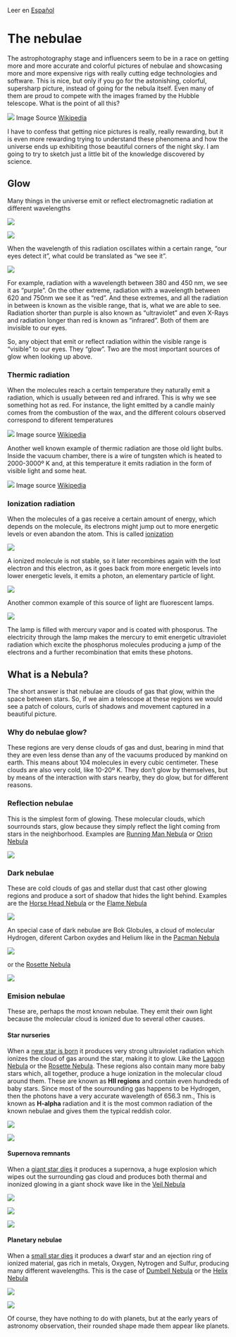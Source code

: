 Leer en [Español](./Nebulosas.md)

# The nebulae

The astrophotography stage and influencers seem to be in a race on getting more and more accurate and colorful pictures of nebulae and showcasing more and more expensive rigs with really cutting edge technologies and software. This is nice, but only if you go for the astonishing, colorful, supersharp picture, instead of going for the nebula itself. Even many of them are proud to compete with the images framed by the Hubble telescope. What is the point of all this? 

![](./Pics/PillarsOfCreation.jpg) Image Source [Wikipedia](https://en.wikipedia.org/wiki/Pillars_of_Creation)
	
I have to confess that getting nice pictures is really, really rewarding, but it is even more rewarding trying to understand these phenomena and how the universe ends up exhibiting those beautiful corners of the night sky. I am going to try to sketch just a little bit of the knowledge discovered by science.

## Glow

Many things in the universe emit or reflect electromagnetic radiation at different wavelengths

![](./Pics/Radiation.jpg)


![](./Pics/EmitionReflection.jpg)


When the wavelength of this radiation oscillates within a certain range, “our eyes detect it”, what could be translated as “we see it”. 

![](./Pics/SpectrumRadiation.jpg)


For example, radiation with a wavelength between 380 and 450 nm, we see it as “purple”. On the other extreme, radiation with a wavelength between 620 and 750nm we see it as “red”. And these extremes, and all the radiation in between is known as the visible range, that is, what we are able to see. Radiation shorter than purple is also known as “ultraviolet” and even X-Rays and radiation longer than red is known as “infrared”. Both of them are invisible to our eyes.

So, any object that emit or reflect radiation within the visible range is “visible” to our eyes. They “glow”. Two are the most important sources of glow when looking up above.

### Thermic radiation

When the molecules reach a certain temperature they naturally emit a radiation, which is usually between red and infrared. This is why we see something hot as red. For instance, the light emitted by a candle mainly comes from the combustion of the wax, and the different colours observed correspond to diferent temperatures

![](./Pics/Candle.jpg) Image source [Wikipedia](https://en.wikipedia.org/wiki/Candle)

Another well known example of thermic radiation are those old light bulbs. Inside the vacuum chamber, there is a wire of tungsten which is heated to 2000-3000º K and, at this temperature it emits radiation in the form of visible light and some heat. 

![](./Pics/LightBulb.jpg) Image source [Wikipedia](https://en.wikipedia.org/wiki/Electric_light)

### Ionization radiation

When the molecules of a gas receive a certain amount of energy, which depends on the molecule, its electrons might jump out to more energetic levels or even abandon the atom. This is called [ionization](https://en.wikipedia.org/wiki/Ionization)

![](./Pics/ElectronExcited.jpg) 

A ionized molecule is not stable, so it later recombines again with the lost electron and this electron, as it goes back from more energetic levels into lower energetic levels, it emits a photon, an elementary particle of light.

![](./Pics/Photon.jpg) 

Another common example of this source of light are fluorescent lamps. 

![](./Pics/FluorescentLamp.jpg) 

The lamp is filled with mercury vapor and is coated with phosporus. The electricity through the lamp makes the mercury to emit energetic ultraviolet radiation which excite the phosphorus molecules producing a jump of the electrons and a further recombination that emits these photons.  

## What is a Nebula?

The short answer is that nebulae are clouds of gas that glow, within the space between stars. So, if we aim a telescope at these regions we would see a patch of colours, curls of shadows and movement captured in a beautiful picture. 

### Why do nebulae glow?

These regions are very dense clouds of gas and dust, bearing in mind that they are even less dense than any of the vacuums produced by mankind on earth. This means about 104 molecules in every cubic centimeter. These clouds are also very cold, like 10-20º K. They don’t glow by themselves, but by means of the interaction with stars nearby, they do glow, but for different reasons.

### Reflection nebulae

This is the simplest form of glowing. These molecular clouds, which sourrounds stars, glow because they simply reflect the light coming from stars in the neighborhood. Examples are [Running Man Nebula](./Running_Man_Nebula.md) or [Orion Nebula](./Orion_Nebula.md)

![](../Imaging/HD/Running_Man_Nebula+00+co.jpg)

### Dark nebulae

These are cold clouds of gas and stellar dust that cast other glowing regions and produce a sort of shadow that hides the light behind. Examples are the [Horse Head Nebula](Horse_Head_Nebula.md)
 or the [Flame Nebula](./Flame_Nebula.md)
 
![](../Imaging/HD/Horse_Head_Nebula+00+co.jpg)

An special case of dark nebulae are Bok Globules, a cloud of molecular Hydrogen, diferent Carbon oxydes and Helium like in the [Pacman Nebula](./Pacman_Nebula.md)

![](./Pics/Bok1.jpg)

or the [Rosette Nebula](./Rosette_Nebula.md)

![](./Pics/Bok2.jpg)




### Emision nebulae

These are, perhaps the most known nebulae. They emit their own light because the molecular cloud is ionized due to several other causes.

#### Star nurseries

When a [new star is born](./The_Birth_of_Stars.md) it produces very strong ultraviolet radiation which ionizes the cloud of gas around the star, making it to glow. Like the [Lagoon Nebula](./Lagoon_Nebula.md) or the [Rosette Nebula](./Rosette_Nebula.md). These regions also contain many more baby stars which, all together, produce a huge ionization in the molecular cloud around them. These are known as **HII regions** and contain even hundreds of baby stars. Since most of the sourrounding gas happens to be Hydrogen, then the photons have a very accurate wavelength of 656.3 nm., This is known as **H-alpha** radiation and it is the most common radiation of the known nebulae and gives them the typical reddish color.

![](../Imaging/HD/Lagoon_Nebula+00+co.jpg)

![](../Imaging/HD/Rosette_Nebula+00+co.jpg)

#### Supernova remnants

When a [giant star dies](./Stories/The_Death_of_Stars.md) it produces a supernova, a huge explosion which wipes out the surrounding gas cloud and produces both thermal and inonized glowing in a giant shock wave like in the [Veil Nebula](./Veil_Nebula.md)

![](../Imaging/HD/Veil_Nebula+01+co.jpg)

![](../Imaging/HD/Veil_Nebula+02+co.jpg)

![](../Imaging/HD/Jellyfish_Nebula+00+bg.jpg)


#### Planetary nebulae

When a [small star dies](./Stories/The_Death_of_Stars.md) it produces a dwarf star and an ejection ring of ionized material, gas rich in metals, Oxygen, Nytrogen and Sulfur, producing many different wavelengths. This is the case of [Dumbell Nebula](./Dumbell_Nebula.md) or the [Helix Nebula](./Helix_Nebula.md)

![](../Imaging/HD/Dumbbell_Nebula+00+co.jpg)

![](../Imaging/HD/Helix_Nebula+00+co.jpg)

Of course, they have nothing to do with planets, but at the early years of astronomy observation, their rounded shape made them appear like planets.



